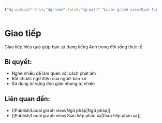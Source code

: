```yaml
---
{"dg-publish":true,"dg-home":false,"dg-path":"Local graph view/Giao tiếp phản xạ.md","permalink":"/local-graph-view/giao-tiep-phan-xa/","dgPassFrontmatter":true,"noteIcon":"","updated":"2025-02-01T07:46:41.975+07:00"}
---
```


# Giao tiếp
Giao tiếp hiệu quả giúp bạn sử dụng tiếng Anh trong đời sống thực tế.

## Bí quyết:
- Nghe nhiều để làm quen với cách phát âm
- Bắt chước ngữ điệu của người bản xứ
- Sử dụng từ vựng đơn giản nhưng tự nhiên

## Liên quan đến:
- [[Publish/Local graph view/Ngữ pháp\|Ngữ pháp]]
- [[Publish/Local graph view/Giao tiếp phản xạ\|Giao tiếp phản xạ]]
